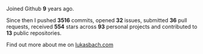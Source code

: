 Joined Github **9** years ago.

Since then I pushed **3516** commits, opened **32** issues, submitted **36** pull requests, received **554** stars across **93** personal projects and contributed to **13** public repositories.

Find out more about me on [lukasbach.com](https://lukasbach.com)
